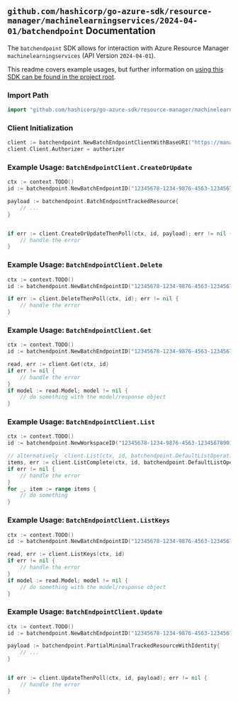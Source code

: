 
## `github.com/hashicorp/go-azure-sdk/resource-manager/machinelearningservices/2024-04-01/batchendpoint` Documentation

The `batchendpoint` SDK allows for interaction with Azure Resource Manager `machinelearningservices` (API Version `2024-04-01`).

This readme covers example usages, but further information on [using this SDK can be found in the project root](https://github.com/hashicorp/go-azure-sdk/tree/main/docs).

### Import Path

```go
import "github.com/hashicorp/go-azure-sdk/resource-manager/machinelearningservices/2024-04-01/batchendpoint"
```


### Client Initialization

```go
client := batchendpoint.NewBatchEndpointClientWithBaseURI("https://management.azure.com")
client.Client.Authorizer = authorizer
```


### Example Usage: `BatchEndpointClient.CreateOrUpdate`

```go
ctx := context.TODO()
id := batchendpoint.NewBatchEndpointID("12345678-1234-9876-4563-123456789012", "example-resource-group", "workspaceName", "batchEndpointName")

payload := batchendpoint.BatchEndpointTrackedResource{
	// ...
}


if err := client.CreateOrUpdateThenPoll(ctx, id, payload); err != nil {
	// handle the error
}
```


### Example Usage: `BatchEndpointClient.Delete`

```go
ctx := context.TODO()
id := batchendpoint.NewBatchEndpointID("12345678-1234-9876-4563-123456789012", "example-resource-group", "workspaceName", "batchEndpointName")

if err := client.DeleteThenPoll(ctx, id); err != nil {
	// handle the error
}
```


### Example Usage: `BatchEndpointClient.Get`

```go
ctx := context.TODO()
id := batchendpoint.NewBatchEndpointID("12345678-1234-9876-4563-123456789012", "example-resource-group", "workspaceName", "batchEndpointName")

read, err := client.Get(ctx, id)
if err != nil {
	// handle the error
}
if model := read.Model; model != nil {
	// do something with the model/response object
}
```


### Example Usage: `BatchEndpointClient.List`

```go
ctx := context.TODO()
id := batchendpoint.NewWorkspaceID("12345678-1234-9876-4563-123456789012", "example-resource-group", "workspaceName")

// alternatively `client.List(ctx, id, batchendpoint.DefaultListOperationOptions())` can be used to do batched pagination
items, err := client.ListComplete(ctx, id, batchendpoint.DefaultListOperationOptions())
if err != nil {
	// handle the error
}
for _, item := range items {
	// do something
}
```


### Example Usage: `BatchEndpointClient.ListKeys`

```go
ctx := context.TODO()
id := batchendpoint.NewBatchEndpointID("12345678-1234-9876-4563-123456789012", "example-resource-group", "workspaceName", "batchEndpointName")

read, err := client.ListKeys(ctx, id)
if err != nil {
	// handle the error
}
if model := read.Model; model != nil {
	// do something with the model/response object
}
```


### Example Usage: `BatchEndpointClient.Update`

```go
ctx := context.TODO()
id := batchendpoint.NewBatchEndpointID("12345678-1234-9876-4563-123456789012", "example-resource-group", "workspaceName", "batchEndpointName")

payload := batchendpoint.PartialMinimalTrackedResourceWithIdentity{
	// ...
}


if err := client.UpdateThenPoll(ctx, id, payload); err != nil {
	// handle the error
}
```
